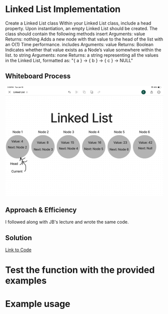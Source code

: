 # Linked List Implementation
Create a Linked List class
Within your Linked List class, include a head property.
Upon instantiation, an empty Linked List should be created.
The class should contain the following methods
insert
    Arguments: value
    Returns: nothing
    Adds a new node with that value to the head of the list with an O(1) Time performance.
includes
    Arguments: value
    Returns: Boolean
    Indicates whether that value exists as a Node’s value somewhere within the list.
to string
    Arguments: none
Returns: a string representing all the values in the Linked List, formatted as:
"{ a } -> { b } -> { c } -> NULL"


## Whiteboard Process
![Whiteboard](./linkedlist.jpg)

## Approach & Efficiency
<!-- What approach did you take? Why? What is the Big O space/time for this approach? -->
I followed along with JB's lecture and wrote the same code. 


## Solution

[Link to Code](../../data_structures/linked_list.py)

# Test the function with the provided examples


# Example usage
